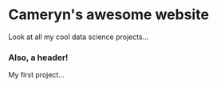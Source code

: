 # Cameryn's awesome website

Look at all my cool data science projects...

### Also, a header!

My first project... 
